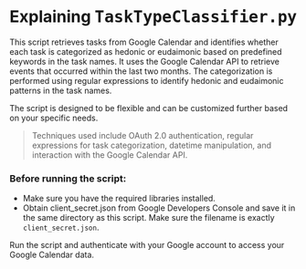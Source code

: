 # Explaining <samp>TaskTypeClassifier.py</samp>

This script retrieves tasks from Google Calendar and identifies whether each task is categorized
as hedonic or eudaimonic based on predefined keywords in the task names. It uses the Google Calendar
API to retrieve events that occurred within the last two months. The categorization is performed using regular expressions to identify hedonic and eudaimonic patterns in the task names.

The script is designed to be flexible and can be customized further based on your specific needs.

> Techniques used include OAuth 2.0 authentication, regular expressions for task categorization,
datetime manipulation, and interaction with the Google Calendar API.

### Before running the script:
- Make sure you have the required libraries installed.
- Obtain client_secret.json from Google Developers Console and save it in the same directory as this script. Make sure the filename is exactly `client_secret.json`.

Run the script and authenticate with your Google account to access your Google Calendar data.
